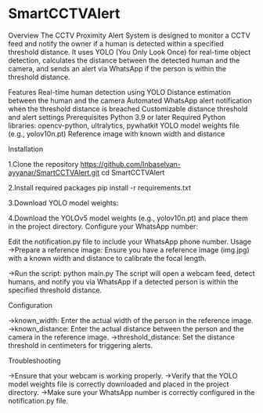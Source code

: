 # SmartCCTVAlert

Overview
The CCTV Proximity Alert System is designed to monitor a CCTV feed and notify the owner if a human is detected within a specified threshold distance. It uses YOLO (You Only Look Once) for real-time object detection, calculates the distance between the detected human and the camera, and sends an alert via WhatsApp if the person is within the threshold distance.

Features
Real-time human detection using YOLO
Distance estimation between the human and the camera
Automated WhatsApp alert notification when the threshold distance is breached
Customizable distance threshold and alert settings
Prerequisites
Python 3.9 or later
Required Python libraries: opencv-python, ultralytics, pywhatkit
YOLO model weights file (e.g., yolov10n.pt)
Reference image with known width and distance

Installation

1.Clone the repository
https://github.com/Inbaselvan-ayyanar/SmartCCTVAlert.git
cd SmartCCTVAlert

2.Install required packages
pip install -r requirements.txt

3.Download YOLO model weights:

4.Download the YOLOv5 model weights (e.g., yolov10n.pt) and place them in the project directory.
Configure your WhatsApp number:

Edit the notification.py file to include your WhatsApp phone number.
Usage
->Prepare a reference image:
Ensure you have a reference image (img.jpg) with a known width and distance to calibrate the focal length.

->Run the script:
python main.py
The script will open a webcam feed, detect humans, and notify you via WhatsApp if a detected person is within the specified threshold distance.

Configuration

->known_width: Enter the actual width of the person in the reference image.
->known_distance: Enter the actual distance between the person and the camera in the reference image.
->threshold_distance: Set the distance threshold in centimeters for triggering alerts.

Troubleshooting

->Ensure that your webcam is working properly.
->Verify that the YOLO model weights file is correctly downloaded and placed in the project directory.
->Make sure your WhatsApp number is correctly configured in the notification.py file.
